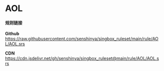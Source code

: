 # AOL

#### 规则链接

**Github**
https://raw.githubusercontent.com/senshinya/singbox_ruleset/main/rule/AOL/AOL.srs

**CDN**
https://cdn.jsdelivr.net/gh/senshinya/singbox_ruleset@main/rule/AOL/AOL.srs
